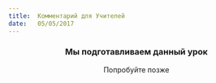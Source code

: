 ```yaml
---
title:  Комментарий для Учителей
date:   05/05/2017
---
```


### <center>Мы подготавливаем данный урок</center>
<center>Попробуйте позже</center>